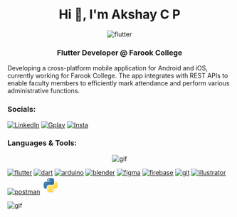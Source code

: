 <h1 align="center">Hi 👋, I'm Akshay C P</h1>
<div align="center">
    <img src="https://media.tenor.com/TCRFRR67pVkAAAAi/rebrnd-coding.gif" alt="flutter" width="100" height="100"/>
</div>
<h3 align="center">Flutter Developer @ Farook College</h3>
Developing a cross-platform mobile application for Android and iOS, currently working for Farook College. The app integrates with REST APIs to enable faculty members to efficiently mark attendance and perform various administrative functions.

<h3 align="left">Socials:</h3>
<p align="left">
  <a href="https://www.linkedin.com/in/akshay-cp7"><img src="https://blogger.googleusercontent.com/img/b/R29vZ2xl/AVvXsEjP93kcigD44SybE4leObgPB36SKblvfcTGeZlT2fYhWMRxx2oHA4UZMU36YRk_Nxs0812DvUxN4xw1zT_6zCY3uFtcxlVxS4leqhyphenhyphenzR9_5oUd5-XD174-YZXCqWMy8e47ZJvsIRUqAJHCRkVtfk9qgAKc-GXLHvePDQdTLSYUSIDXQuKC-t9PDEHeOML6u/s320/Linked_In-removebg-preview.png" alt="LinkedIn" height="50" style="width: auto;"/></a>
  <a href="https://play.google.com/store/apps/dev?id=7948075848513102467"><img src="https://blogger.googleusercontent.com/img/b/R29vZ2xl/AVvXsEisNwpVyWWztiE2p1ginZnYRSGCrEg2sOmXhuoLYKgenNj_LTpF8NEIhc9oxtURm4p0u4n1t-R4oQ09vEcKc7gODyNKeQC_l40eheAbyL7Fg97Rzp3hz7QL2Y3N2ajsZJVGibWdhEkahcyCdvfI4ujifXErFfIjFa3xBZAugU4hsZS11WOML4H6GCNu2aeq/s320/Linked_In__1_-removebg-preview.png" alt="Gplay" height="50" style="width: auto;"/></a>
  <a href="https://www.instagram.com/archmeideas/"><img src="https://blogger.googleusercontent.com/img/b/R29vZ2xl/AVvXsEgdf4nX_3fnUo8XTV0pg3c_-d32yg9mHTE_9yY5pb0IbBwN2vxcT95nuWHoyvH1rZFJ40YgKs6IJPqJ92HKSXZbpeKQxwV2LQvppO3z5Z3hHwfKjLQ250lSr4QQUj84Eq8C6eZDURYuqhWR2A7p5da5VEPBRA-vnEog34NVtx7WT2KOfH4XnbdhCNQLF2QR/s320/Linked_In__2_-removebg-preview.png" alt="Insta" height="50" style="width: auto;"/></a>
</p>

<h3 align="left">Languages & Tools:</h3>
<p align="center" class="icons-container">
  <img src="https://blogger.googleusercontent.com/img/b/R29vZ2xl/AVvXsEgpr5Z_9YX6KU36u_wzE73gAOk2VZUZ0FzpLHkV0Hsw88faU-ZFZAIwpi5Q3e1a-Ieq2qfTJFUchV47teUb8ihkLeg2lTd4sEAlP0MtYPOiUOLytsUpLrQ6YvAfiT_RFJpd_T8vSL_XRPuo1BKwT2wHlrQf7LthqoAlM6W2-AXJ3cr5jX5v00ZmfdINu94b/s320/1000143056.gif" alt="gif" width="50" height="50"/>

  <a href="https://flutter.dev"><img src="https://www.vectorlogo.zone/logos/flutterio/flutterio-icon.svg" alt="flutter" width="40" height="40"/></a>
  <a href="https://dart.dev"><img src="https://www.vectorlogo.zone/logos/dartlang/dartlang-icon.svg" alt="dart" width="40" height="40"/></a>
  <a href="https://www.arduino.cc"><img src="https://cdn.worldvectorlogo.com/logos/arduino-1.svg" alt="arduino" width="40" height="40"/></a>
  <a href="https://www.blender.org"><img src="https://download.blender.org/branding/community/blender_community_badge_white.svg" alt="blender" width="40" height="40"/></a>
  <a href="https://www.figma.com"><img src="https://www.vectorlogo.zone/logos/figma/figma-icon.svg" alt="figma" width="40" height="40"/></a>
  <a href="https://firebase.google.com"><img src="https://www.vectorlogo.zone/logos/firebase/firebase-icon.svg" alt="firebase" width="40" height="40"/></a>
  <a href="https://git-scm.com"><img src="https://www.vectorlogo.zone/logos/git-scm/git-scm-icon.svg" alt="git" width="40" height="40"/></a>
  <a href="https://www.adobe.com/products/illustrator.html"><img src="https://www.vectorlogo.zone/logos/adobe_illustrator/adobe_illustrator-icon.svg" alt="illustrator" width="40" height="40"/></a>
  <a href="https://www.postman.com"><img src="https://www.vectorlogo.zone/logos/getpostman/getpostman-icon.svg" alt="postman" width="40" height="40"/></a>
  <a href="https://www.python.org"><img src="https://raw.githubusercontent.com/devicons/devicon/master/icons/python/python-original.svg" alt="python" width="40" height="40"/></a>

  <img src="https://blogger.googleusercontent.com/img/b/R29vZ2xl/AVvXsEgpr5Z_9YX6KU36u_wzE73gAOk2VZUZ0FzpLHkV0Hsw88faU-ZFZAIwpi5Q3e1a-Ieq2qfTJFUchV47teUb8ihkLeg2lTd4sEAlP0MtYPOiUOLytsUpLrQ6YvAfiT_RFJpd_T8vSL_XRPuo1BKwT2wHlrQf7LthqoAlM6W2-AXJ3cr5jX5v00ZmfdINu94b/s320/1000143056.gif" alt="gif" width="50" height="50"/>
</p>
